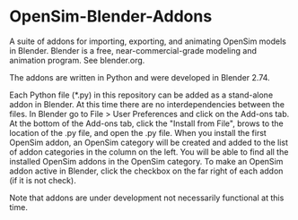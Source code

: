 # OpenSim-Blender-Addons
A suite of addons for importing, exporting, and animating OpenSim models in Blender.  Blender is a free, near-commercial-grade modeling and animation program.  See blender.org.

The addons are written in Python and were developed in Blender 2.74.

Each Python file (*.py) in this repository can be added as a stand-alone addon in Blender.  At this time there are no interdependencies between the files.  In Blender go to File > User Preferences and click on the Add-ons tab.  At the bottom of the Add-ons tab, click the "Install from File", brows to the location of the .py file, and open the .py file.  When you install the first OpenSim addon, an OpenSim category will be created and added to the list of addon categories in the column on the left.  You will be able to find all the installed OpenSim addons in the OpenSim category.  To make an OpenSim addon active in Blender, click the checkbox on the far right of each addon (if it is not check).

Note that addons are under development not necessarily functional at this time.
